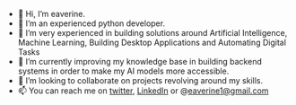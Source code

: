 - 👋 Hi, I’m eaverine.
- 👋 I’m an experienced python developer.
- 👀 I’m very experienced in building solutions around Artificial Intelligence, Machine Learning, Building Desktop Applications and Automating Digital Tasks
- 🌱 I’m currently improving my knowledge base in building backend systems in order to make my AI models more accessible.
- 💞️ I’m looking to collaborate on projects revolving around my skills.
- 📫 You can reach me on [twitter](https://twitter.com/eaverine1), [LinkedIn](https://www.linkedin.com/in/mukhtar-o-raji-45931b184/) or @eaverine1@gmail.com

<!---
eaverine/eaverine is a ✨ special ✨ repository because its `README.md` (this file) appears on your GitHub profile.
You can click the Preview link to take a look at your changes.
--->
